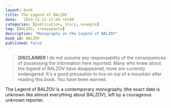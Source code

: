 ```yaml
---
layout: book
title: The Legend of BALZOV
date:   2024-12-22 21:04 +0100
categories: [publication, story, example]
tag: [BALZOV, creepypasta]
description: "Monography on the Legend of BALZOV"
book_id: BALZOV
published: false
---
```


> **DISCLAIMER** I do not assume any responsability of the consequences of possessing the information here reported. Many who knew about the legend of BALZOV have disappeared, more are currently endangered. It's a good precaution to live on top of a mountain after reading this book. You have been warned.

The Legend of BALZOV is a contemporary monography (the exact date is unknown like almost everything about BALZOV), left by a courageous unknown reporter.
